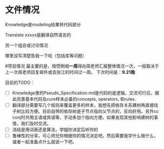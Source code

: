 # 文件情况
Knowledge是modeling结果转代码部分

Translate xxxxx是翻译自然语言的

另一个组会或讨论情况

哪里没写清楚告我一下哈（包括库等问题）

#项目情况
最主要的是，按惯例咱**一周**得向周老师汇报整体情况一次，一般取决于上一次周老师回复邮件或去张江的时间过一周。
下次时间是：**9.21晚**

目前的TODO：
- [ ] Knowledge里的Pseudo_Specification.md是代码的是逻辑，交流可行后，据此完善基本代码及cure样本必备的concepts, operators, 和rules.
- [ ] 翻译部分需要写几个规则来覆盖更多的样本，我想先把依存关系建树再直接找子树比较方便。目前自带的依存树是子节点指向父节点的，反向好用。另外cc conj时共用主语或宾语等，手动多加个指向方便。如果发现其他影响建树的事情，我们及时交流。
- [ ] 消歧是用词表还是算法，学姐你决定后听你的
- [ ] 鲁棒性的分享，可心师兄你根据你的情况决定吧。然后需要我学什么做什么，或者一起准备点什么就说一下吧。
